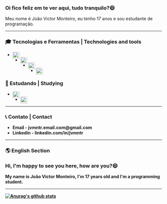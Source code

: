 <h3>
  <strong>Oi fico feliz em te ver aqui, tudo tranquilo?</strong>😄
</h3>  

<p>Meu nome é João Victor Monteiro, eu tenho 17 anos e sou estudante de programação. </p>

---

<h3>
  🎓 Tecnologias e Ferramentas | Technologies and tools
</h3>
<ul>
  <li><img height="22" width="22" src="https://cdn.jsdelivr.net/npm/simple-icons@v3/icons/visualstudiocode.svg" alt="Visual Studio Code Icon" align="left"/></li>
  <li><img height="22" width="22" src="https://cdn.jsdelivr.net/npm/simple-icons@v3/icons/html5.svg" alt="HTML Icon" align="left"/></li> 
  <li><img height="22" width="22" src="https://cdn.jsdelivr.net/npm/simple-icons@v3/icons/css3.svg" alt="CSS Icon" align="left"/></li>
  <li><img height="22" width="22" src="https://cdn.jsdelivr.net/npm/simple-icons@v3/icons/javascript.svg" alt="Javascript Icon" align="left"/></li>
</ul>

<h3>
  📖 Estudando | Studying
</h3>
<ul>
  <li><img height="22" width="22" src="https://cdn.jsdelivr.net/npm/simple-icons@v3/icons/node-dot-js.svg" alt='Node.JS Icon' align="left"/></li>
  <li><img height="22" width="22" src="https://cdn.jsdelivr.net/npm/simple-icons@v3/icons/react.svg" alt='React Icon' align="left"/></li>
</ul>

---

<h3>
 📞 Contato | Contact
</h3>
<ul>
  <li><strong>Email -<strong> jvmntr.email.com@gmail.com</li>
  <li><strong>Linkedin -<strong> linkedin.com/in/jvmntr</li>
</ul>

---

<h3>
 🌎 English Section
</h3>

<h3>
  <strong>Hi, I'm happy to see you here, how are you?</strong>😄
</h3>  

<p>My name is João Victor Monteiro, I'm 17 years old and I'm a programming student. </p>

---

[![Anurag's github stats](https://github-readme-stats.vercel.app/api?username=jvmntr)](https://github.com/anuraghazra/github-readme-stats)

<!--
**Jvmntr/Jvmntr** is a ✨ _special_ ✨ repository because its `README.md` (this file) appears on your GitHub profile.

Here are some ideas to get you started:

- 🔭 I’m currently working on ...
- 🌱 I’m currently learning ...
- 👯 I’m looking to collaborate on ...
- 🤔 I’m looking for help with ...
- 💬 Ask me about ...
- 📫 How to reach me: ...
- 😄 Pronouns: ...
- ⚡ Fun fact: ...
-->
